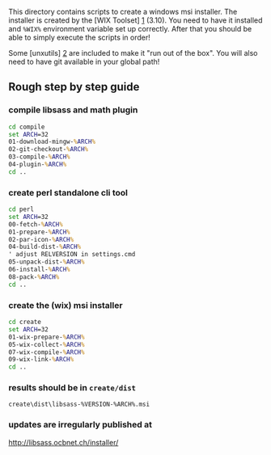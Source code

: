 This directory contains scripts to create a windows msi installer.
The installer is created by the [WIX Toolset] [1] (3.10). You need to
have it installed and `%WIX%` environment variable set up correctly.
After that you should be able to simply execute the scripts in order!

Some [unxutils] [2] are included to make it "run out of the box". 
You will also need to have git available in your global path!

## Rough step by step guide

### compile libsass and math plugin
```cmd
cd compile
set ARCH=32
01-download-mingw-%ARCH%
02-git-checkout-%ARCH%
03-compile-%ARCH%
04-plugin-%ARCH%
cd ..
```

### create perl standalone cli tool
```cmd
cd perl
set ARCH=32
00-fetch-%ARCH%
01-prepare-%ARCH%
02-par-icon-%ARCH%
04-build-dist-%ARCH%
' adjust RELVERSION in settings.cmd
05-unpack-dist-%ARCH%
06-install-%ARCH%
08-pack-%ARCH%
cd ..
```

### create the (wix) msi installer

```cmd
cd create
set ARCH=32
01-wix-prepare-%ARCH%
05-wix-collect-%ARCH%
07-wix-compile-%ARCH%
09-wix-link-%ARCH%
cd ..
```

### results should be in `create/dist`

`create\dist\libsass-%VERSION-%ARCH%.msi`

### updates are irregularly published at

http://libsass.ocbnet.ch/installer/

[1]: http://wixtoolset.org/
[2]: http://unxutils.sourceforge.net/

